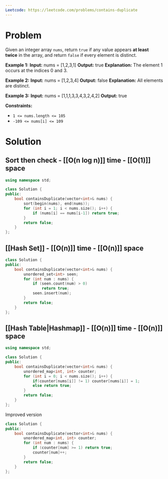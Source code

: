 ```yaml
---
Leetcode: https://leetcode.com/problems/contains-duplicate
---
```

# Problem

Given an integer array `nums`, return `true` if any value appears **at least twice** in the array, and return `false` if every element is distinct.

**Example 1:**
**Input:** nums = [1,2,3,1]
**Output:** true
**Explanation:**
The element 1 occurs at the indices 0 and 3.

**Example 2:**
**Input:** nums = [1,2,3,4]
**Output:** false
**Explanation:**
All elements are distinct.

**Example 3:**
**Input:** nums = [1,1,1,3,3,4,3,2,4,2]
**Output:** true

**Constraints:**
- `1 <= nums.length <= 105`
- `-109 <= nums[i] <= 109`

# Solution
## Sort then check - [[O(n log n)]] time - [[O(1)]] space

```cpp
using namespace std;

class Solution {
public:
    bool containsDuplicate(vector<int>& nums) {
		sort(begin(nums), end(nums));
		for (int i = 1; i < nums.size(); i++) {
		    if (nums[i] == nums[i-1]) return true;
        }
        return false;
    }
};
```

## [[Hash Set]] - [[O(n)]] time - [[O(n)]] space

```cpp
class Solution {
public:
    bool containsDuplicate(vector<int>& nums) {
        unordered_set<int> seen;
        for (int num : nums) {
            if (seen.count(num) > 0)
                return true;
            seen.insert(num);
        }
        return false;
    }
};
```
## [[Hash Table|Hashmap]] -  [[O(n)]] time - [[O(n)]] space

```cpp
using namespace std;

class Solution {
public:
    bool containsDuplicate(vector<int>& nums) {
		unordered_map<int, int> counter;
        for (int i = 0; i < nums.size(); i++) {
            if(counter[nums[i]] != 1) counter[nums[i]] = 1;
            else return true;
        }
        return false;
    }
};
```

Improved version

```cpp
class Solution {
public:
    bool containsDuplicate(vector<int>& nums) {
        unordered_map<int, int> counter;
        for (int num : nums) {
            if (counter[num] >= 1) return true;
            counter[num]++;
        }
        return false;
    }
};
```